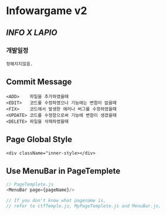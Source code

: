 # Infowargame v2

## *__INFO X LAPIO__*

### 개발일정 
    정해지지않음.

## Commit Message
    <ADD>    파일을 추가하였을때
    <EDIT>   코드를 수정하였으나 기능에는 변함이 없을때
    <FIX>    코드에서 발생한 에러나 버그를 수정하였을때
    <UPDATE> 코드를 수정함으로써 기능에 변함이 생겼을때
    <DELETE> 파일을 삭제하였을때

## Page Global Style
    <div className="inner-style></div>

## Use MenuBar in PageTemplete
``` javascript
// PageTemplete.js
<MenuBar page={pageName}/>

// If you don't know what pagename is, 
// refer to ctfTemple.js, MyPageTemplete.js and MenuBar.js.
```